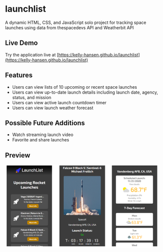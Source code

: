 # launchlist

A dynamic HTML, CSS, and JavaScript solo project for tracking space launches using data from thespacedevs API and Weatherbit API

## Live Demo

Try the application live at [https://kelly-hansen.github.io/launchlist](https://kelly-hansen.github.io/launchlist)

## Features

- Users can view lists of 10 upcoming or recent space launches
- Users can view up-to-date launch details including launch date, agency, status, and mission
- Users can view active launch countdown timer
- Users can view launch weather forecast


## Possible Future Additions

- Watch streaming launch video
- Favorite and share launches

## Preview

![screenshots](images/screenshots/screenshots.png)
